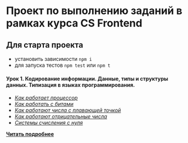 # Проект по выполнению заданий в рамках курса CS Frontend

## Для старта проекта

- установить зависимости `npm i`
- для запуска тестов `npm test` или `npm t`

#### Урок 1. Кодирование информации. Данные, типы и структуры данных. Типизация в языках программирования.

- _[Как работает процессор](https://www.youtube.com/watch?v=k9wK2FThEsk)_
- _[Как работать с битами](https://www.youtube.com/watch?v=qewavPO6jcA)_
- _[Как работают числа с плавающей точкой](https://www.youtube.com/watch?v=U0U8Ddx4TgE)_
- _[Как работают отрицательные числа](https://www.youtube.com/watch?v=BIYiuy8WWiU)_
- _[Системы счисления с нуля](https://www.youtube.com/watch?v=kG_ipMygRUc)_

**[Читать подробнее](/1-lesson/README.md)**
